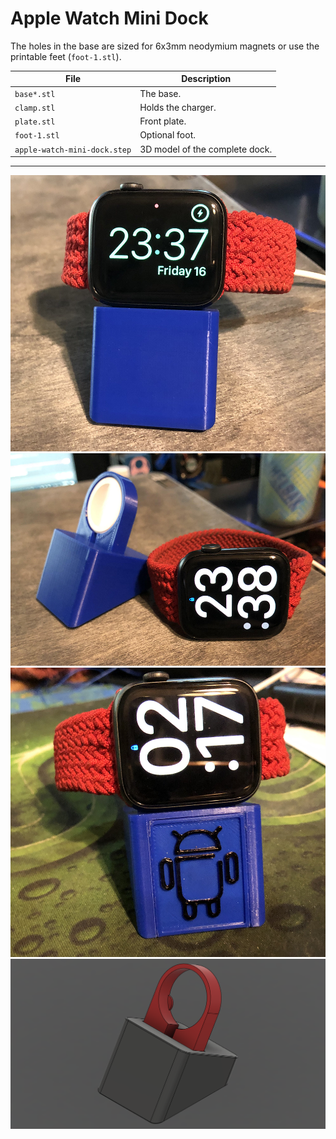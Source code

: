 # Apple Watch Mini Dock

The holes in the base are sized for 6x3mm neodymium magnets or use the printable feet (`foot-1.stl`). 

|File|Description|
|---|---|
|`base*.stl`|The base.|
|`clamp.stl`|Holds the charger.|
|`plate.stl`|Front plate.|
|`foot-1.stl`| Optional foot.|
|`apple-watch-mini-dock.step`|3D model of the complete dock.|
---
![image2](https://raw.githubusercontent.com/opcow/apple-watch-mini-dock/main/Images/image2.png)
![image1](https://raw.githubusercontent.com/opcow/apple-watch-mini-dock/main/Images/image1.png)
![image3](https://raw.githubusercontent.com/opcow/apple-watch-mini-dock/main/Images/image3.png)
![image4](https://raw.githubusercontent.com/opcow/apple-watch-mini-dock/main/Images/image4.png)